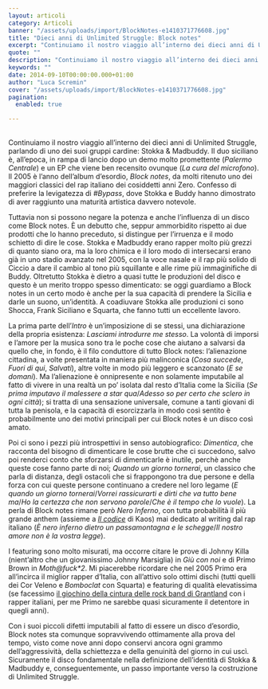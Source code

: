 ```yaml
---
layout: articoli
category: Articoli
banner: "/assets/uploads/import/BlockNotes-e1410371776608.jpg"
title: "Dieci anni di Unlimited Struggle: Block notes"
excerpt: "Continuiamo il nostro viaggio all’interno dei dieci anni di Unlimited Struggle, parlando di uno dei suoi gruppi cardine: Stokka & Madbuddy. Il duo siciliano è, all’epoca, in rampa di lancio dopo un demo molto promettente (Palermo Centrale) e un EP che viene ben recensito ovunque (La cura del microfono). Il 2005 è l’anno dell’album d’esordio, Block [&hellip"
quote: ""
description: "Continuiamo il nostro viaggio all’interno dei dieci anni di Unlimited Struggle, parlando di uno dei suoi gruppi cardine: Stokka & Madbuddy. Il duo siciliano è, all’epoca, in rampa di lancio dopo un demo molto promettente (Palermo Centrale) e un EP che viene ben recensito ovunque (La cura del microfono). Il 2005 è l’anno dell’album d’esordio, Block [&hellip"
keywords: ""
date: 2014-09-10T00:00:00.000+01:00
author: "Luca Scremin"
cover: "/assets/uploads/import/BlockNotes-e1410371776608.jpg"
pagination:
  enabled: true

---
```


[](https://hotmc.com/wp-content/uploads/2014/09/BlockNotes-e1410371776608.jpg)  
Continuiamo il nostro viaggio all’interno dei dieci anni di Unlimited Struggle, parlando di uno dei suoi gruppi cardine: Stokka & Madbuddy. Il duo siciliano è, all’epoca, in rampa di lancio dopo un demo molto promettente (_Palermo Centrale_) e un EP che viene ben recensito ovunque (_La cura del microfono_). Il 2005 è l’anno dell’album d’esordio, _Block notes_, da molti ritenuto uno dei maggiori classici del rap italiano dei cosiddetti anni Zero. Confesso di preferire la levigatezza di _#Bypass_, dove Stokka e Buddy hanno dimostrato di aver raggiunto una maturità artistica davvero notevole.

Tuttavia non si possono negare la potenza e anche l’influenza di un disco come Block notes. È un debutto che, seppur ammorbidito rispetto ai due prodotti che lo hanno preceduto, si distingue per l’irruenza e il modo schietto di dire le cose. Stokka e Madbuddy erano rapper molto più grezzi di quanto siano ora, ma la loro chimica e il loro modo di intersecarsi erano già in uno stadio avanzato nel 2005, con la voce nasale e il rap più solido di Ciccio a dare il cambio al tono più squillante e alle rime più immaginifiche di Buddy. Oltretutto Stokka è dietro a quasi tutte le produzioni del disco e questo è un merito troppo spesso dimenticato: se oggi guardiamo a Block notes in un certo modo è anche per la sua capacità di prendere la Sicilia e darle un suono, un’identità. A coadiuvare Stokka alle produzioni ci sono Shocca, Frank Siciliano e Squarta, che fanno tutti un eccellente lavoro.

La prima parte dell’_Intro_ è un’imposizione di se stessi, una dichiarazione della propria esistenza: _Lasciami introdurre me stesso_. La volontà di imporsi e l’amore per la musica sono tra le poche cose che aiutano a salvarsi da quello che, in fondo, è il filo conduttore di tutto Block notes: l’alienazione cittadina, a volte presentata in maniera più malinconica (_Cosa succede_, _Fuori di qui_, _Salvati_), altre volte in modo più leggero e scanzonato (_E se domani_). Ma l’alienazione è onnipresente e non solamente imputabile al fatto di vivere in una realtà un po’ isolata dal resto d’Italia come la Sicilia (_Se prima imputavo il malessere a star qua_/_Adesso so per certo che sclero in ogni città_); si tratta di una sensazione universale, comune a tanti giovani di tutta la penisola, e la capacità di esorcizzarla in modo così sentito è probabilmente uno dei motivi principali per cui Block notes è un disco così amato.

Poi ci sono i pezzi più introspettivi in senso autobiografico: _Dimentica_, che racconta del bisogno di dimenticare le cose brutte che ci succedono, salvo poi renderci conto che sforzarsi di dimenticarle è inutile, perchè anche queste cose fanno parte di noi; _Quando un giorno tornerai_, un classico che parla di distanza, degli ostacoli che si frappongono tra due persone e della forza con cui queste persone continuano a credere nel loro legame (_E quando un giorno tornerai_/_Vorrei rassicurarti e dirti che va tutto bene ma_/_Ho la certezza che non servono parole_/_Che è il tempo che lo vuole_). La perla di Block notes rimane però _Nero Inferno_, con tutta probabilità il più grande anthem (assieme a [_Il codice_](https://www.youtube.com/watch?v=X0ftR4y9-zY) di Kaos) mai dedicato al writing dal rap italiano (_È nero inferno dietro un passamontagna e le schegge_/_Il nostro amore non è la vostra legge_).

I featuring sono molto misurati, ma occorre citare le prove di Johnny Killa (nient’altro che un giovanissimo Johnny Marsiglia) in _Giù con noi_ e di Primo Brown in _Moth@fuck\*2_. Mi piacerebbe ricordare che nel 2005 Primo era all’incirca il miglior rapper d’Italia, con all’attivo solo ottimi dischi (tutti quelli dei Cor Veleno e _Bomboclat_ con Squarta) e featuring di qualità elevatissima (se facessimo [il giochino della cintura delle rock band di Grantland](http://grantland.com/features/the-american-band-championship-belt/) con i rapper italiani, per me Primo ne sarebbe quasi sicuramente il detentore in quegli anni).

Con i suoi piccoli difetti imputabili al fatto di essere un disco d’esordio, Block notes sta comunque sopravvivendo ottimamente alla prova del tempo, visto come nove anni dopo conservi ancora ogni grammo dell’aggressività, della schiettezza e della genuinità del giorno in cui uscì. Sicuramente il disco fondamentale nella definizione dell’identità di Stokka & Madbuddy e, conseguentemente, un passo importante verso la costruzione di Unlimited Struggle.